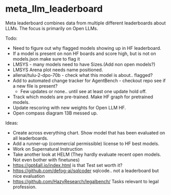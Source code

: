# meta_llm_leaderboard
Meta leaderboard combines data from multiple different leaderboards about LLMs.
The focus is primarily on Open LLMs.

Todo:
- Need to figure out why flagged models showing up in HF leaderboard.
- If a model is present on non HF boards and score high, but is not on models.json make sure to flag it
- LMSYS - many models need to have Sizes.(Add non open models?)
- LMSYS Arena  plot needs name positioned.
- allenai/tulu-2-dpo-70b - check what this model is about.. flagged?
- Add to automated change tracker for AgentBench - checkout repo see if a new file is present?
  - Few updates or none.. until see at least one update hold off.
- Track which models are pre-trained. Make HF graph for pretrained models.
- Update rescoring with new weights for Open LLM HF. 
- Open compass diagram 13B messed up. 

Ideas:
- Create across everything chart. Show model that has been evaluated on all leaderboards.
- Add a runner-up (commercial permissible) license to HF best models.
- Work on Supernatural Instruction
- Take another look at HELM (They hardly evaluate recent open models. Not even bother with finetunes)
- https://gpt4all.io/index.html is that Test set worth it?
- https://github.com/defog-ai/sqlcoder sqlcode.. not a leaderboard but nice evaluation
- https://github.com/HazyResearch/legalbench/ Tasks relevant to legal profession.